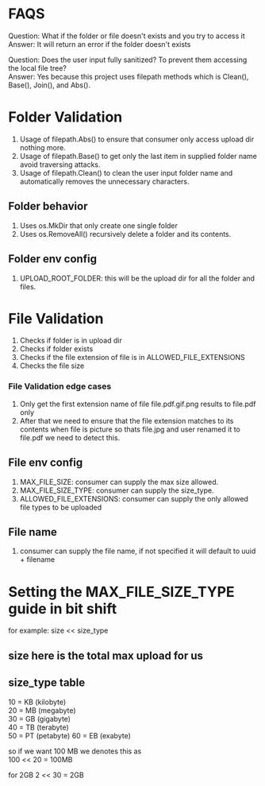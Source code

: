 # FAQS
Question: What if the folder or file doesn't exists and you try to access it  
Answer: It will return an error if the folder doesn't exists

Question: Does the user input fully sanitized? To prevent them accessing the local file tree?  
Answer: Yes because this project uses filepath methods which is Clean(), Base(), Join(), and Abs().

# Folder Validation
1. Usage of filepath.Abs() to ensure that consumer only access upload dir nothing more.
2. Usage of filepath.Base() to get only the last item in supplied folder name avoid traversing attacks.
3. Usage of filepath.Clean() to clean the user input folder name and automatically removes the unnecessary characters. 

## Folder behavior
1. Uses os.MkDir that only create one single folder
2. Uses os.RemoveAll() recursively delete a folder and its contents.

## Folder env config
1. UPLOAD_ROOT_FOLDER: this will be the upload dir for all the folder and files.

# File Validation
1. Checks if folder is in upload dir 
2. Checks if folder exists 
3. Checks if the file extension of file is in ALLOWED_FILE_EXTENSIONS
4. Checks the file size

### File Validation edge cases
1. Only get the first extension name of file file.pdf.gif.png results to file.pdf only
2. After that we need to ensure that the file extension matches to its contents when file is picture so thats file.jpg and user renamed it to file.pdf we need to detect this.

## File env config
1. MAX_FILE_SIZE: consumer can supply the max size allowed.
2. MAX_FILE_SIZE_TYPE: consumer can supply the size_type.
3. ALLOWED_FILE_EXTENSIONS: consumer can supply the only allowed file types to be uploaded

## File name
1. consumer can supply the file name, if not specified it will default to uuid + filename

# Setting the MAX_FILE_SIZE_TYPE guide in bit shift
for example:
size << size_type

## size here is the total max upload for us
## size_type table  
10 = KB (kilobyte)  
20 = MB (megabyte)  
30 = GB (gigabyte)  
40 = TB (terabyte)   
50 = PT (petabyte)
60 = EB (exabyte)

so if we want 100 MB we denotes this as  
100 << 20 = 100MB

for 2GB
2 << 30 = 2GB